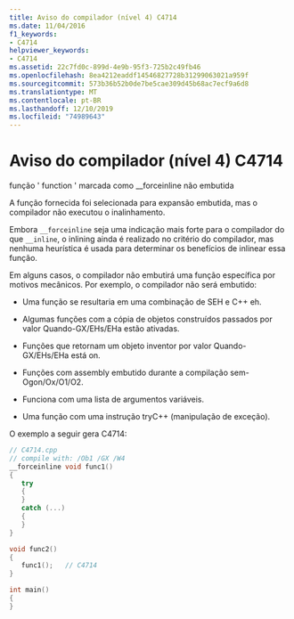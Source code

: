 ```yaml
---
title: Aviso do compilador (nível 4) C4714
ms.date: 11/04/2016
f1_keywords:
- C4714
helpviewer_keywords:
- C4714
ms.assetid: 22c7fd0c-899d-4e9b-95f3-725b2c49fb46
ms.openlocfilehash: 8ea4212eaddf14546827728b31299063021a959f
ms.sourcegitcommit: 573b36b52b0de7be5cae309d45b68ac7ecf9a6d8
ms.translationtype: MT
ms.contentlocale: pt-BR
ms.lasthandoff: 12/10/2019
ms.locfileid: "74989643"
---
```

# <a name="compiler-warning-level-4-c4714"></a>Aviso do compilador (nível 4) C4714

função ' function ' marcada como __forceinline não embutida

A função fornecida foi selecionada para expansão embutida, mas o compilador não executou o inalinhamento.

Embora `__forceinline` seja uma indicação mais forte para o compilador do que `__inline`, o inlining ainda é realizado no critério do compilador, mas nenhuma heurística é usada para determinar os benefícios de inlinear essa função.

Em alguns casos, o compilador não embutirá uma função específica por motivos mecânicos. Por exemplo, o compilador não será embutido:

- Uma função se resultaria em uma combinação de SEH e C++ eh.

- Algumas funções com a cópia de objetos construídos passados por valor Quando-GX/EHs/EHa estão ativadas.

- Funções que retornam um objeto inventor por valor Quando-GX/EHs/EHa está on.

- Funções com assembly embutido durante a compilação sem-Ogon/Ox/O1/O2.

- Funciona com uma lista de argumentos variáveis.

- Uma função com uma instrução tryC++ (manipulação de exceção).

O exemplo a seguir gera C4714:

```cpp
// C4714.cpp
// compile with: /Ob1 /GX /W4
__forceinline void func1()
{
   try
   {
   }
   catch (...)
   {
   }
}

void func2()
{
   func1();   // C4714
}

int main()
{
}
```

